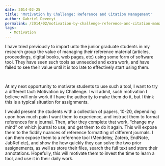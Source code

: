 ```yaml
---
date: 2014-02-25
title: 'Motivation by Challenge: Reference and Citation Management'
author: Gabriel Devenyi
permalink: /2014/02/motivation-by-challenge-reference-and-citation-management/
tags:
  - Motivation
---
```

I have tried previously to impart unto the junior graduate students in my research group the value of managing their reference material (articles, proceedings, digital books, web pages, etc) using some form of software tool. They have seen such tools as unneeded and extra work, and have failed to see their value until it is too late to effectively start using them.

&nbsp;

At my next opportunity to motivate students to use such a tool, I want to try a different tact: Motivation by Challenge. I will admit, such motivation I believe will only work if I have the authority to make them do it, but I think this is a typical situation for assignments.

I would present the students with a collection of papers, 10-20, depending upon how much pain I want them to experience, and instruct them to format references for a journal. Then, after they complete that work, &#8220;change my mind&#8221; on which journal to use, and get them to do it again. This will expose them to the fiddily nuances of reference formatting of different journals. I can them expose them to a reference tool (Mendeley, Zotero, EndNote, JabRef etc), and show the how quickly they can solve the two prior assignements, as well as store their files, search the full text and store their annotations. Hopefully, this will motivate them to invest the time to learn a tool, and use it in their daily work.
